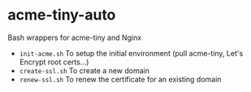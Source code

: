 # acme-tiny-auto
Bash wrappers for acme-tiny and Nginx

* `init-acme.sh`
  To setup the initial environment (pull acme-tiny, Let's Encrypt root certs...)
* `create-ssl.sh`
  To create a new domain
* `renew-ssl.sh`
  To renew the certificate for an existing domain

